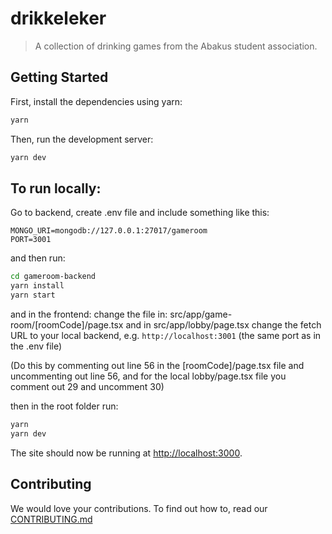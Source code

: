 # drikkeleker

> A collection of drinking games from the Abakus student association.

## Getting Started

First, install the dependencies using yarn:

```bash
yarn
```

Then, run the development server:

```bash
yarn dev
```

## To run locally:

Go to backend, create .env file and include something like this:

```
MONGO_URI=mongodb://127.0.0.1:27017/gameroom
PORT=3001
```

and then run:

```bash
cd gameroom-backend
yarn install
yarn start
```

and in the frontend:
change the file in: src/app/game-room/[roomCode]/page.tsx
and in src/app/lobby/page.tsx
change the fetch URL to your local backend, e.g. `http://localhost:3001` (the same port as in the .env file)

(Do this by commenting out line 56 in the [roomCode]/page.tsx file and uncommenting out line 56, and for the local lobby/page.tsx file you comment out 29 and uncomment 30)

then in the root folder run:

```bash
yarn 
yarn dev
```

The site should now be running at [http://localhost:3000](http://localhost:3000).

## Contributing

We would love your contributions. To find out how to, read our [CONTRIBUTING.md](./CONTRIBUTING.md)
